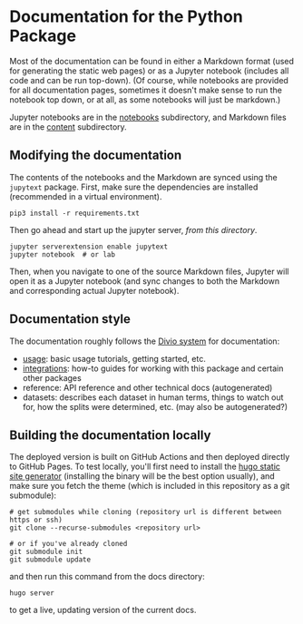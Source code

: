 # Documentation for the Python Package

Most of the documentation can be found in either a Markdown format (used for generating the static web pages) or as a Jupyter notebook (includes all code and can be run top-down). (Of course, while notebooks are provided for all documentation pages, sometimes it doesn't make sense to run the notebook top down, or at all, as some notebooks will just be markdown.)

Jupyter notebooks are in the [notebooks](notebooks) subdirectory, and Markdown files are in the [content](content) subdirectory.

## Modifying the documentation

The contents of the notebooks and the Markdown are synced using the `jupytext` package. First, make sure the dependencies are installed (recommended in a virtual environment).
```shell
pip3 install -r requirements.txt
```

Then go ahead and start up the jupyter server, *from this directory*.
```shell
jupyter serverextension enable jupytext
jupyter notebook  # or lab
```

Then, when you navigate to one of the source Markdown files, Jupyter will open it as a Jupyter notebook (and sync changes to both the Markdown and corresponding actual Jupyter notebook).

## Documentation style

The documentation roughly follows the [Divio system](https://documentation.divio.com/) for documentation:
- [usage](content/python/tutorials): basic usage tutorials, getting started, etc.
- [integrations](content/python/integrations): how-to guides for working with this package and certain other packages
- reference: API reference and other technical docs (autogenerated)
- datasets: describes each dataset in human terms, things to watch out for, how the splits were determined, etc. (may also be autogenerated?)

## Building the documentation locally

The deployed version is built on GitHub Actions and then deployed directly to GitHub Pages. To test locally, you'll first need to install the [hugo static site generator](https://gohugo.io/getting-started/installing/) (installing the binary will be the best option usually), and make sure you fetch the theme (which is included in this repository as a git submodule):
```shell
# get submodules while cloning (repository url is different between https or ssh)
git clone --recurse-submodules <repository url>

# or if you've already cloned
git submodule init
git submodule update
```

and then run this command from the docs directory:
```shell
hugo server
```
to get a live, updating version of the current docs.

